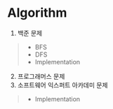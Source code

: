 # Algorithm
1. 백준 문제
> * BFS
> * DFS
> * Implementation
2. 프로그래머스 문제
3. 소프트웨어 익스퍼트 아카데미 문제
> * Implementation
